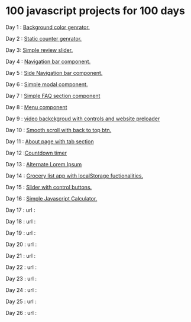 # 100 javascript projects for 100 days
Day 1 : <a href="https://simplecolors.netlify.app/" target="_blank">Background color genrator.</a>

Day 2 : <a href="https://simplejscounter.netlify.app/" target="_blank">Static counter genrator.</a>

Day 3: <a href="https://simplereview.netlify.app/" target="_blank">Simple review slider.</a>

Day 4 : <a href="https://simpletopnavbar.netlify.app/" target="_blank">Navigation bar component.</a>

Day 5 : <a href="https://simplesidenav.netlify.app/" target="_blank">Side Navigation bar component.</a>

Day 6 : <a href="https://simplejsmodal.netlify.app/" target="_blank">Simple modal component.</a>

Day 7 : <a href="https://simplefaq.netlify.app/" target="_blank">Simple FAQ section component</a>

Day 8 : <a href="https://simplejsmenu.netlify.app/" target="_blank">Menu component</a>

Day 9 : <a href="https://videojscontrol.netlify.app/" target="_blank">video backckgroud with controls and website preloader</a>

Day 10 : <a href="https://smoothslide.netlify.app/" target="_blank">Smooth scroll with back to top btn.</a>



Day 11 : <a href="https://abouttab.netlify.app/" target="_blank">About page with tab section</a>

Day 12 :<a href="https://countdownjstimer.netlify.app/" target="_blank">Countdown timer</a>

Day 13 : <a href="https://alternatelorem.netlify.app/" target="_blank">Alternate Lorem Ipsum</a>

Day 14 : <a href="https://groceryjsapp.netlify.app/" target="_blank">Grocery list app with localStorage fuctionalities.</a>

Day 15 : <a href="https://carouselslider.netlify.app/" target="_blank">Slider with control buttons.</a>

Day 16 : <a href="https://calchd.netlify.app/" target="_blank">Simple Javascript Calculator.</a>

Day 17 :
url :

Day 18 :
url :

Day 19 :
url :

Day 20 :
url :

Day 21 :
url :

Day 22 :
url :

Day 23 :
url :

Day 24 :
url :

Day 25 :
url :

Day 26 :
url :
